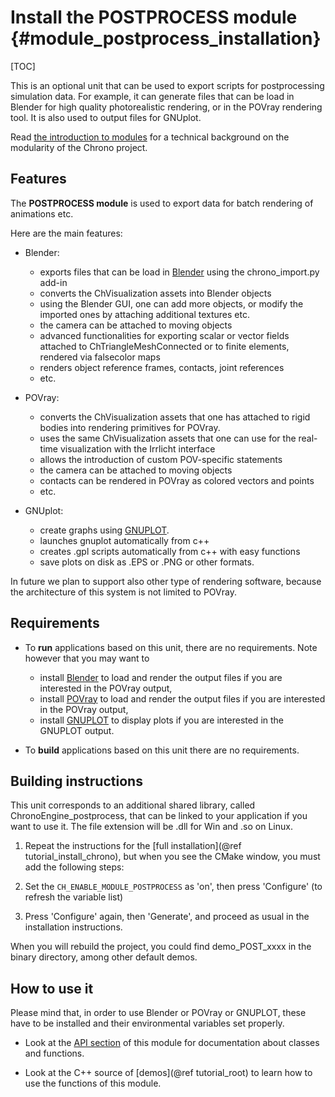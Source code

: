 Install the POSTPROCESS module {#module_postprocess_installation}
==========================

[TOC]

This is an optional unit that can be used to export scripts for 
postprocessing simulation data. For example, it can generate files that can be
load in Blender for high quality photorealistic rendering, or in the POVray rendering tool. 
It is also used to output files for GNUplot.

Read [the introduction to modules](modularity.html) for a technical 
background on the modularity of the Chrono project.


## Features

The **POSTPROCESS module** is used to export data for
batch rendering of animations etc.

Here are the main features:

- Blender:
	- exports files that can be load in [Blender](http://www.blender.org)
	  using the chrono_import.py add-in
	- converts the ChVisualization assets into Blender objects
	- using the Blender GUI, one can add more objects, or modify the 
	  imported ones by attaching additional textures etc.
	- the camera can be attached to moving objects
	- advanced functionalities for exporting scalar or vector fields
	  attached to ChTriangleMeshConnected or to finite elements,  
	  rendered via falsecolor maps
	- renders object reference frames, contacts, joint references
	- etc.
	
- POVray:
	- converts the ChVisualization assets that one has 
	  attached to rigid bodies into rendering primitives for POVray. 
	- uses the same ChVisualization assets that one can use 
	  for the real-time visualization with the Irrlicht interface
	- allows the introduction of custom POV-specific statements
	- the camera can be attached to moving objects
	- contacts can be rendered in POVray as colored vectors and points
	- etc.

- GNUplot:
	- create graphs using [GNUPLOT](http://www.gnuplot.info).
	- launches gnuplot automatically from c++
	- creates .gpl scripts automatically from c++ with easy functions
	- save plots on disk as .EPS or .PNG or other formats.

In future we plan to support also other type of rendering software, 
because the architecture of this system is not limited to POVray.


## Requirements

- To **run** applications based on this unit, there are no requirements. 
  Note however that you may want to 
  	- install [Blender](http://www.blender.org) to load and render 
	  the output files if you are interested in the POVray output, 
	- install [POVray](http://www.POVray.org) to load and render 
	  the output files if you are interested in the POVray output, 
	- install [GNUPLOT](http://www.gnuplot.info) to display plots if 
	  you are interested in the GNUPLOT output. 

- To **build** applications based on this unit there are no requirements.


## Building instructions

This unit corresponds to an additional shared library, called ChronoEngine_postprocess, that can be linked to your application if you want to use it.
The file extension will be .dll for Win and .so on Linux.

1. Repeat the instructions for the [full installation](@ref tutorial_install_chrono), but when you see 
   the CMake window, you must add the following steps:
   
2. Set the `CH_ENABLE_MODULE_POSTPROCESS` as 'on', then press 'Configure' (to refresh the variable list) 
 
3. Press 'Configure' again, then 'Generate', and proceed as usual in the installation instructions.

When you will rebuild the project, you could find demo_POST_xxxx in the 
binary directory, among other default demos. 

## How to use it

Please mind that, in order to use Blender or POVray or GNUPLOT, these have to be installed and their environmental variables set properly.

- Look at the [API section](group__postprocess__module.html) of this module for documentation about classes and functions.

- Look at the C++ source of [demos](@ref tutorial_root) to learn how to use the functions of this module.
